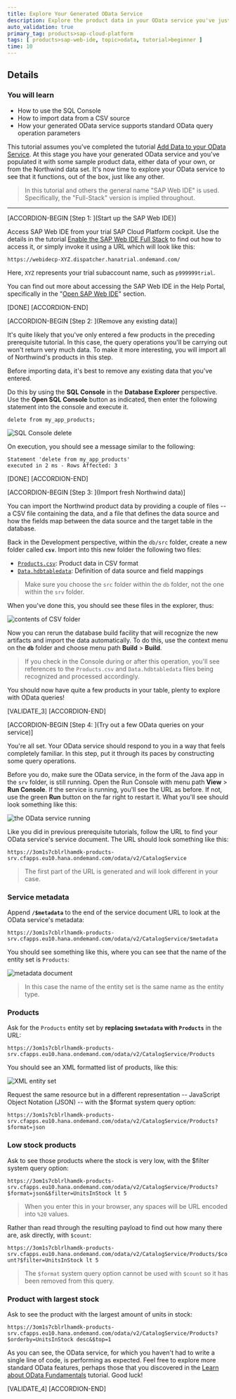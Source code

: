 ```yaml
---
title: Explore Your Generated OData Service
description: Explore the product data in your OData service you've just generated.
auto_validation: true
primary_tag: products>sap-cloud-platform
tags: [ products>sap-web-ide, topic>odata, tutorial>beginner ]
time: 10
---
```


## Details
### You will learn
- How to use the SQL Console
- How to import data from a CSV source
- How your generated OData service supports standard OData query operation parameters

This tutorial assumes you've completed the tutorial [Add Data to your OData Service](https://developers.sap.com/tutorials/odata-06-add-data-odata-service.html). At this stage you have your generated OData service and you've populated it with some sample product data, either data of your own, or from the Northwind data set. It's now time to explore your OData service to see that it functions, out of the box, just like any other.

> In this tutorial and others the general name "SAP Web IDE" is used. Specifically, the "Full-Stack" version is implied throughout.

---

[ACCORDION-BEGIN [Step 1: ](Start up the SAP Web IDE)]

Access SAP Web IDE from your trial SAP Cloud Platform cockpit. Use the details in the tutorial [Enable the SAP Web IDE Full Stack](https://developers.sap.com/tutorials/webide-multi-cloud.html) to find out how to access it, or simply invoke it using a URL which will look like this:

`https://webidecp-XYZ.dispatcher.hanatrial.ondemand.com/`

Here, `XYZ` represents your trial subaccount name, such as `p999999trial`.

You can find out more about accessing the SAP Web IDE in the Help Portal, specifically in the "[Open SAP Web IDE](https://help.sap.com/viewer/825270ffffe74d9f988a0f0066ad59f0/CF/en-US/51321a804b1a4935b0ab7255447f5f84.html)" section.

[DONE]
[ACCORDION-END]

[ACCORDION-BEGIN [Step 2: ](Remove any existing data)]

It's quite likely that you've only entered a few products in the preceding prerequisite tutorial. In this case, the query operations you'll be carrying out won't return very much data. To make it more interesting, you will import all of Northwind's products in this step.

Before importing data, it's best to remove any existing data that you've entered.

Do this by using the **SQL Console** in the **Database Explorer** perspective. Use the **Open SQL Console** button as indicated, then enter the following statement into the console and execute it.

```
delete from my_app_products;
```

![SQL Console delete](sql-console-delete.png)

On execution, you should see a message similar to the following:

```
Statement 'delete from my_app_products'
executed in 2 ms - Rows Affected: 3
```

[DONE]
[ACCORDION-END]

[ACCORDION-BEGIN [Step 3: ](Import fresh Northwind data)]

You can import the Northwind product data by providing a couple of files -- a CSV file containing the data, and a file that defines the data source and how the fields map between the data source and the target table in the database.

Back in the Development perspective, within the `db/src` folder, create a new folder called **`csv`**. Import into this new folder the following two files:

- [`Products.csv`](https://raw.githubusercontent.com/SAPDocuments/Tutorials/master/tutorials/odata-07-explore-generated-odata-service/csv/Products.csv): Product data in CSV format
- [`Data.hdbtabledata`](https://raw.githubusercontent.com/SAPDocuments/Tutorials/master/tutorials/odata-07-explore-generated-odata-service/csv/Data.hdbtabledata): Definition of data source and field mappings

> Make sure you choose the `src` folder within the `db` folder, not the one within the `srv` folder.

When you've done this, you should see these files in the explorer, thus:

![contents of CSV folder](contents-of-csv-folder.png)

Now you can rerun the database build facility that will recognize the new artifacts and import the data automatically. To do this, use the context menu on the **`db`** folder and choose menu path **Build** > **Build**.

> If you check in the Console during or after this operation, you'll see references to the `Products.csv` and `Data.hdbtabledata` files being recognized and processed accordingly.

You should now have quite a few products in your table, plenty to explore with OData queries!

[VALIDATE_3]
[ACCORDION-END]


[ACCORDION-BEGIN [Step 4: ](Try out a few OData queries on your service)]

You're all set. Your OData service should respond to you in a way that feels completely familiar. In this step, put it through its paces by constructing some query operations.

Before you do, make sure the OData service, in the form of the Java app in the `srv` folder, is still running. Open the Run Console with menu path **View** > **Run Console**. If the service is running, you'll see the URL as before. If not, use the green **Run** button on the far right to restart it. What you'll see should look something like this:

![the OData service running](odata-service-running.png)

Like you did in previous prerequisite tutorials, follow the URL to find your OData service's service document. The URL should look something like this:

`https://3om1s7cblrlhamdk-products-srv.cfapps.eu10.hana.ondemand.com/odata/v2/CatalogService`

> The first part of the URL is generated and will look different in your case.

### Service metadata

Append **`/$metadata`** to the end of the service document URL to look at the OData service's metadata:

`https://3om1s7cblrlhamdk-products-srv.cfapps.eu10.hana.ondemand.com/odata/v2/CatalogService/$metadata`

You should see something like this, where you can see that the name of the entity set is `Products`:

![metadata document](metadata-document.png)

> In this case the name of the entity set is the same name as the entity type.


### Products

Ask for the `Products` entity set by **replacing `$metadata` with `Products`** in the URL:

`https://3om1s7cblrlhamdk-products-srv.cfapps.eu10.hana.ondemand.com/odata/v2/CatalogService/Products`

You should see an XML formatted list of products, like this:

![XML entity set](xml-entity-set.png)

Request the same resource but in a different representation -- JavaScript Object Notation (JSON) -- with the $format system query option:

`https://3om1s7cblrlhamdk-products-srv.cfapps.eu10.hana.ondemand.com/odata/v2/CatalogService/Products?$format=json`

### Low stock products

Ask to see those products where the stock is very low, with the $filter system query option:

`https://3om1s7cblrlhamdk-products-srv.cfapps.eu10.hana.ondemand.com/odata/v2/CatalogService/Products?$format=json&$filter=UnitsInStock lt 5`

> When you enter this in your browser, any spaces will be URL encoded into `%20` values.

Rather than read through the resulting payload to find out how many there are, ask directly, with `$count`:

`https://3om1s7cblrlhamdk-products-srv.cfapps.eu10.hana.ondemand.com/odata/v2/CatalogService/Products/$count?$filter=UnitsInStock lt 5`

> The `$format` system query option cannot be used with `$count` so it has been removed from this query.


### Product with largest stock

Ask to see the product with the largest amount of units in stock:

`https://3om1s7cblrlhamdk-products-srv.cfapps.eu10.hana.ondemand.com/odata/v2/CatalogService/Products?$orderby=UnitsInStock desc&$top=1`

As you can see, the OData service, for which you haven't had to write a single line of code, is performing as expected. Feel free to explore more standard OData features, perhaps those that you discovered in the [Learn about OData Fundamentals](https://developers.sap.com/tutorials/odata-01-intro-origins.html) tutorial. Good luck!

[VALIDATE_4]
[ACCORDION-END]
